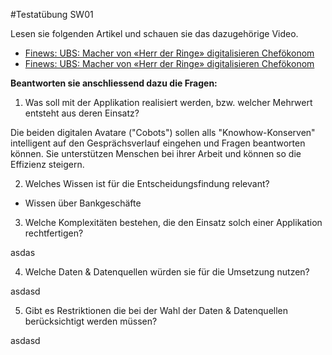 #Testatübung SW01

Lesen sie folgenden Artikel und schauen sie das dazugehörige Video.

* [Finews: UBS: Macher von «Herr der Ringe» digitalisieren Chefökonom](https://www.finews.ch/news/banken/32399-ubs-macher-von-herr-der-ringe-digitalisieren-schweizer-chefoekonomen)
* [Finews: UBS: Macher von «Herr der Ringe» digitalisieren Chefökonom](https://www.ubs.com/magazines/innovation/en/wealth-innovation-lab/beta.html)


**Beantworten sie anschliessend dazu die Fragen:**

1. Was soll mit der Applikation realisiert werden, bzw. welcher Mehrwert entsteht aus deren Einsatz?

Die beiden digitalen Avatare ("Cobots") sollen alls "Knowhow-Konserven" intelligent auf den Gesprächsverlauf eingehen und Fragen beantworten können. Sie unterstützen Menschen bei ihrer Arbeit und können so die Effizienz steigern.


2. Welches Wissen ist für die Entscheidungsfindung relevant?

* Wissen über Bankgeschäfte



3. Welche Komplexitäten bestehen, die den Einsatz solch einer Applikation rechtfertigen?

asdas


4. Welche Daten & Datenquellen würden sie für die Umsetzung nutzen?

asdasd


5. Gibt es Restriktionen die bei der Wahl der Daten & Datenquellen berücksichtigt werden müssen?

asdasd

